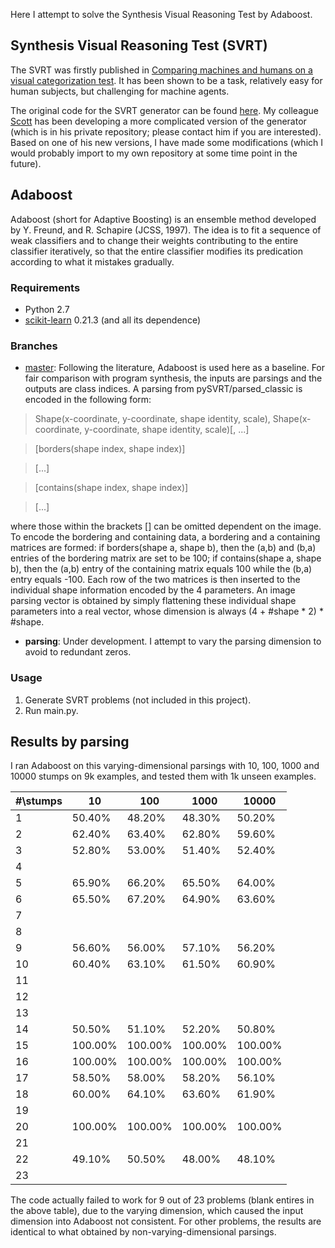 Here I attempt to solve the Synthesis Visual Reasoning Test by Adaboost.

## Synthesis Visual Reasoning Test (SVRT)
The SVRT was firstly published in [Comparing machines and humans on a visual categorization test](https://www.pnas.org/content/108/43/17621.short). It has been shown to be a task, relatively easy for human subjects, but challenging for machine agents.

The original code for the SVRT generator can be found [here](https://www.idiap.ch/~fleuret/svrt/). My colleague [Scott](https://github.com/scottclowe) has been developing a more complicated version of the generator (which is in his private repository; please contact him if you are interested). Based on one of his new versions, I have made some modifications (which I would probably import to my own repository at some time point in the future).

## Adaboost
Adaboost (short for Adaptive Boosting) is an ensemble method developed by Y. Freund, and R. Schapire (JCSS, 1997). The idea is to fit a sequence of weak classifiers and to change their weights contributing to the entire classifier iteratively, so that the entire classifier modifies its predication according to what it mistakes gradually.

### Requirements
- Python 2.7
- [scikit-learn](https://scikit-learn.org/dev/index.html#) 0.21.3 (and all its dependence)

### Branches
- [master](https://github.com/anish-lu-yihe/SVRT-by-Adaboost):
Following the literature, Adaboost is used here as a baseline. For fair comparison with program synthesis, the inputs are parsings and the outputs are class indices. A parsing from pySVRT/parsed_classic is encoded in the following form:
> Shape(x-coordinate, y-coordinate, shape identity, scale), Shape(x-coordinate, y-coordinate, shape identity, scale)[, ...]

> [borders(shape index, shape index)]

> [...]

> [contains(shape index, shape index)]

> [...]

where those within the brackets [] can be omitted dependent on the image. To encode the bordering and containing data, a bordering and a containing matrices are formed: if borders(shape a, shape b), then the (a,b) and (b,a) entries of the bordering matrix are set to be 100; if contains(shape a, shape b), then the (a,b) entry of the containing matrix equals 100 while the (b,a) entry equals -100. Each row of the two matrices is then inserted to the individual shape information encoded by the 4 parameters. An image parsing vector is obtained by simply flattening these individual shape parameters into a real vector, whose dimension is always (4 + #shape * 2) * #shape.

- **parsing**:
Under development. I attempt to vary the parsing dimension to avoid to redundant zeros.

### Usage
1. Generate SVRT problems (not included in this project).
2. Run main.py.

## Results by parsing
I ran Adaboost on this varying-dimensional parsings with 10, 100, 1000 and 10000 stumps on 9k examples, and tested them with 1k unseen examples.

| \#\\stumps | 10       | 100      | 1000     | 10000    |
|------------|----------|----------|----------|----------|
| 1          | 50\.40%  | 48\.20%  | 48\.30%  | 50\.20%  |
| 2          | 62\.40%  | 63\.40%  | 62\.80%  | 59\.60%  |
| 3          | 52\.80%  | 53\.00%  | 51\.40%  | 52\.40%  |
| 4          |          |          |          |          |
| 5          | 65\.90%  | 66\.20%  | 65\.50%  | 64\.00%  |
| 6          | 65\.50%  | 67\.20%  | 64\.90%  | 63\.60%  |
| 7          |          |          |          |          |
| 8          |          |          |          |          |
| 9          | 56\.60%  | 56\.00%  | 57\.10%  | 56\.20%  |
| 10         | 60\.40%  | 63\.10%  | 61\.50%  | 60\.90%  |
| 11         |          |          |          |          |
| 12         |          |          |          |          |
| 13         |          |          |          |          |
| 14         | 50\.50%  | 51\.10%  | 52\.20%  | 50\.80%  |
| 15         | 100\.00% | 100\.00% | 100\.00% | 100\.00% |
| 16         | 100\.00% | 100\.00% | 100\.00% | 100\.00% |
| 17         | 58\.50%  | 58\.00%  | 58\.20%  | 56\.10%  |
| 18         | 60\.00%  | 64\.10%  | 63\.60%  | 61\.90%  |
| 19         |          |          |          |          |
| 20         | 100\.00% | 100\.00% | 100\.00% | 100\.00% |
| 21         |          |          |          |          |
| 22         | 49\.10%  | 50\.50%  | 48\.00%  | 48\.10%  |
| 23         |          |          |          |          |

The code actually failed to work for 9 out of 23 problems (blank entires in the above table), due to the varying dimension, which caused the input dimension into Adaboost not consistent. For other problems, the results are identical to what obtained by non-varying-dimensional parsings.
